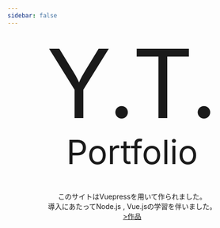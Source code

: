 ```yaml
---
sidebar: false
---
```

<p style="font-size:20vw;text-align:center;line-height:21vw;margin:0;">Y.T.</p>
<p style="font-size:7vw;text-align:center;line-height:8vw;margin:0;">Portfolio</p>


<div style="text-align: center;margin:40px 0;">
このサイトはVuepressを用いて作られました。
<br>
導入にあたってNode.js , Vue.jsの学習を伴いました。
<br>
<a href="/portfolio/portfolio">&gt;作品</a>
</div>